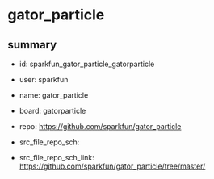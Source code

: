 # gator_particle
 
## summary 
* id: sparkfun_gator_particle_gatorparticle
* user: sparkfun
* name: gator_particle
* board: gatorparticle
* repo: https://github.com/sparkfun/gator_particle



* src_file_repo_sch: 
* src_file_repo_sch_link: https://github.com/sparkfun/gator_particle/tree/master/






